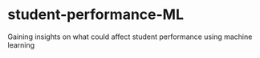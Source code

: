 # student-performance-ML
Gaining insights on what could affect student performance using machine learning
